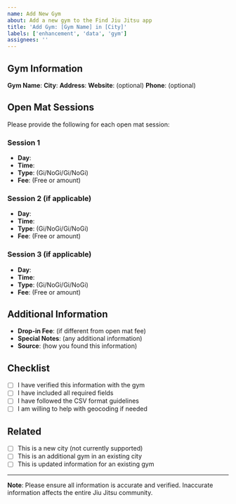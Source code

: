 ```yaml
---
name: Add New Gym
about: Add a new gym to the Find Jiu Jitsu app
title: 'Add Gym: [Gym Name] in [City]'
labels: ['enhancement', 'data', 'gym']
assignees: ''
---
```


## Gym Information

**Gym Name**: 
**City**: 
**Address**: 
**Website**: (optional)
**Phone**: (optional)

## Open Mat Sessions

Please provide the following for each open mat session:

### Session 1
- **Day**: 
- **Time**: 
- **Type**: (Gi/NoGi/Gi/NoGi)
- **Fee**: (Free or amount)

### Session 2 (if applicable)
- **Day**: 
- **Time**: 
- **Type**: (Gi/NoGi/Gi/NoGi)
- **Fee**: (Free or amount)

### Session 3 (if applicable)
- **Day**: 
- **Time**: 
- **Type**: (Gi/NoGi/Gi/NoGi)
- **Fee**: (Free or amount)

## Additional Information

- **Drop-in Fee**: (if different from open mat fee)
- **Special Notes**: (any additional information)
- **Source**: (how you found this information)

## Checklist

- [ ] I have verified this information with the gym
- [ ] I have included all required fields
- [ ] I have followed the CSV format guidelines
- [ ] I am willing to help with geocoding if needed

## Related

- [ ] This is a new city (not currently supported)
- [ ] This is an additional gym in an existing city
- [ ] This is updated information for an existing gym

---

**Note**: Please ensure all information is accurate and verified. Inaccurate information affects the entire Jiu Jitsu community. 